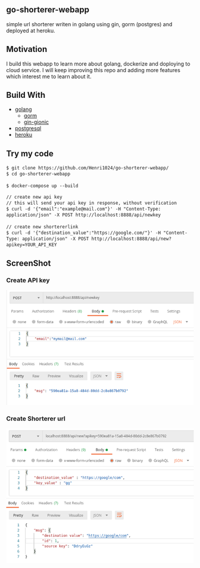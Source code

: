 ## go-shorterer-webapp
simple url shorterer writen in golang using gin, gorm (postgres) and deployed at heroku.

## Motivation
I build this webapp to learn more about golang, dockerize and doploying to cloud service. I will keep improving this repo and adding more features which interest me to learn about it.  

## Build With
- [golang](https://golang.org/)
  - [gorm](https://gorm.io/index.html/)
  - [gin-gionic](https://github.com/gin-gonic/gin/)
- [postgresql](https://www.postgresql.org/)
- [heroku](https://www.heroku.com/)

## Try my code
```
$ git clone https://github.com/Henri1024/go-shorterer-webapp/
$ cd go-shorterer-webapp

$ docker-compose up --build
```

```
// create new api key
// this will send your api key in response, without verification
$ curl -d '{"email":"example@mail.com"}' -H "Content-Type: application/json" -X POST http://localhost:8888/api/newkey

// create new shortererlink
$ curl -d '{"destination_value":"https://google.com/"}' -H "Content-Type: application/json" -X POST http://localhost:8888/api/new?apikey=YOUR_API_KEY
```

## ScreenShot
### Create API key
![Create-API-key](https://github.com/Henri1024/go-shorterer-webapp/blob/master/screenshot/create_api_key.png)
### Create Shorterer url
![Create-Shorterer-url](https://github.com/Henri1024/go-shorterer-webapp/blob/master/screenshot/create_shorterer_url.png)
